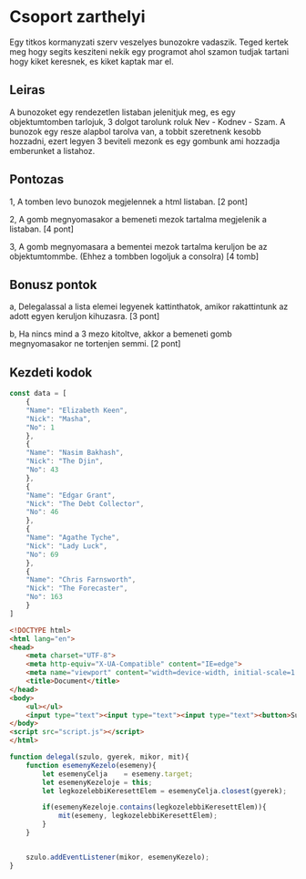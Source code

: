 # Csoport zarthelyi

Egy titkos kormanyzati szerv veszelyes bunozokre vadaszik. Teged kertek meg hogy segits kesziteni nekik egy programot ahol szamon tudjak tartani hogy kiket keresnek, es kiket kaptak mar el.

## Leiras

A bunozoket egy rendezetlen listaban jelenitjuk meg, es egy objektumtomben tarlojuk, 3 dolgot tarolunk roluk Nev - Kodnev - Szam. A bunozok egy resze alapbol tarolva van, a tobbit szeretnenk kesobb hozzadni, ezert legyen 3 beviteli mezonk es egy gombunk ami hozzadja emberunket a listahoz.

## Pontozas

1, A tomben levo bunozok megjelennek a html listaban. [2 pont]

2, A gomb megnyomasakor a bemeneti mezok tartalma megjelenik a listaban. [4 pont]

3, A gomb megnyomasara a bementei mezok tartalma keruljon be az objektumtommbe. (Ehhez a tombben logoljuk a consolra) [4 tomb]

## Bonusz pontok

a, Delegalassal a lista elemei legyenek kattinthatok, amikor rakattintunk az adott egyen keruljon kihuzasra. [3 pont]

b, Ha nincs mind a 3 mezo kitoltve, akkor a bemeneti gomb megnyomasakor ne tortenjen semmi. [2 pont]

## Kezdeti kodok

```js
const data = [
    {
    "Name": "Elizabeth Keen",
    "Nick": "Masha",
    "No": 1
    },
    {
    "Name": "Nasim Bakhash",
    "Nick": "The Djin",
    "No": 43
    },
    {
    "Name": "Edgar Grant",
    "Nick": "The Debt Collector",
    "No": 46
    },
    {
    "Name": "Agathe Tyche",
    "Nick": "Lady Luck",
    "No": 69
    },
    {
    "Name": "Chris Farnsworth",
    "Nick": "The Forecaster",
    "No": 163
    }
]
 ```

```html
<!DOCTYPE html>
<html lang="en">
<head>
    <meta charset="UTF-8">
    <meta http-equiv="X-UA-Compatible" content="IE=edge">
    <meta name="viewport" content="width=device-width, initial-scale=1.0">
    <title>Document</title>
</head>
<body>
    <ul></ul>
    <input type="text"><input type="text"><input type="text"><button>Submit</button>
</body>
<script src="script.js"></script>
</html>
```

```js
function delegal(szulo, gyerek, mikor, mit){
    function esemenyKezelo(esemeny){
        let esemenyCelja    = esemeny.target;
        let esemenyKezeloje = this;
        let legkozelebbiKeresettElem = esemenyCelja.closest(gyerek);

        if(esemenyKezeloje.contains(legkozelebbiKeresettElem)){
            mit(esemeny, legkozelebbiKeresettElem);
        }
    }


    szulo.addEventListener(mikor, esemenyKezelo);
}
```